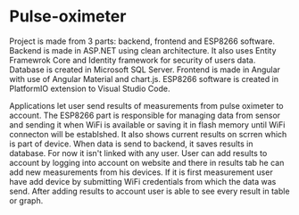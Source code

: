 # Pulse-oximeter

Project is made from 3 parts: backend, frontend and ESP8266 software. Backend is made in ASP.NET using clean architecture. It also uses Entity Framewrok Core and Identity framework for security of users data. Database is created in Microsoft SQL Server. Frontend is made in Angular with use of Angular Material and chart.js. ESP8266 software is created in PlatformIO extension to Visual Studio Code.

Applications let user send results of measurements from pulse oximeter to account. The ESP8266 part is responsible for managing data from sensor and sending it when WiFi is available or saving it in flash memory until WiFi connecton will be establshed. It also shows current results on scrren which is part of device. When data is send to backend, it saves results in database. For now it isn't linked with any user. User can add results to account by logging into account on website and there in results tab he can add new measurements from his devices. If it is first measurement user have add device by submitting WiFi credentials from which the data was send. After adding results to account user is able to see every result in table or graph.
